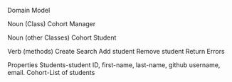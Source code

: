 Domain Model

Noun (Class)
Cohort Manager

Noun (other Classes)
Cohort
Student

Verb (methods)
Create
Search
Add student
Remove student
Return Errors

Properties
Students-student ID, first-name, last-name, github username, email.
Cohort-List of students
